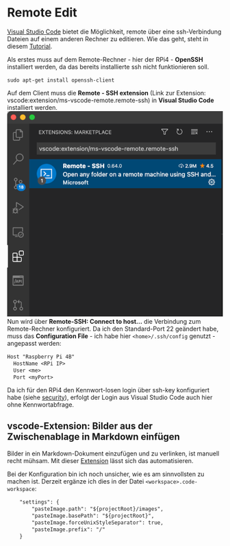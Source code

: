 # Remote Edit
[Visual Studio Code](https://code.visualstudio.com/) bietet die Möglichkeit, remote über eine ssh-Verbindung Dateien auf einem anderen Rechner zu editieren. Wie das geht, steht in diesem [Tutorial](https://code.visualstudio.com/docs/remote/ssh-tutorial).


Als erstes muss auf dem Remote-Rechner - hier der RPi4 - **OpenSSH** installiert werden, da das bereits installierte ssh nicht funktionieren soll.  
```
sudo apt-get install openssh-client
```

Auf dem Client muss die **Remote - SSH extension** (Link zur Extension: vscode:extension/ms-vscode-remote.remote-ssh) in **Visual Studio Code** installiert werden.  
![](/images/2021-03-02-22-52-46.png)  
Nun wird über **Remote-SSH: Connect to host...** die Verbindung zum Remote-Rechner konfiguriert. Da ich den Standard-Port 22 geändert habe, muss das **Configuration File** - ich habe hier `<home>/.ssh/config` genutzt - angepasst werden:  
```
Host "Raspberry Pi 4B"
  HostName <RPi IP>
  User <me>
  Port <myPort>
```

Da ich für den RPi4 den Kennwort-losen login über ssh-key konfiguriert habe (siehe [security](./security.md)), erfolgt der Login aus Visual Studio Code auch hier ohne Kennwortabfrage.

## vscode-Extension: Bilder aus der Zwischenablage in Markdown einfügen
Bilder in ein Markdown-Dokument einzufügen und zu verlinken, ist manuell recht mühsam. Mit dieser [Extension](https://marketplace.visualstudio.com/items?itemName=mushan.vscode-paste-image) lässt sich das automatisieren.

Bei der Konfiguration bin ich noch unsicher, wie es am sinnvollsten zu machen ist. Derzeit ergänze ich dies in der Datei `<workspace>.code-workspace`:
```
	"settings": {
		"pasteImage.path": "${projectRoot}/images",
		"pasteImage.basePath": "${projectRoot}",
		"pasteImage.forceUnixStyleSeparator": true,
		"pasteImage.prefix": "/"
	}
```  